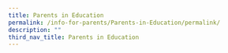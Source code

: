 ```yaml
---
title: Parents in Education
permalink: /info-for-parents/Parents-in-Education/permalink/
description: ""
third_nav_title: Parents in Education
---
```

